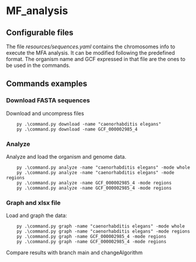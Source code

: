# MF_analysis


## Configurable files
The file _resources/sequences.yaml_ contains the chromosomes info to execute the MFA analysis. It can be modified following the predefined format.
The organism name and GCF expressed in that file are the ones to be used in the commands.

## Commands examples

### Download FASTA sequences
Download and uncompress files

        py .\command.py download -name "caenorhabditis elegans"
        py .\command.py download -name GCF_000002985_4

### Analyze
Analyze and load the organism and genome data. 

        py .\command.py analyze -name "caenorhabditis elegans" -mode whole
        py .\command.py analyze -name "caenorhabditis elegans" -mode regions
        py .\command.py analyze -name GCF_000002985_4 -mode regions
        py .\command.py analyze -name GCF_000002985_4 -mode regions

### Graph and xlsx file
Load and graph the data:

        py .\command.py graph -name "caenorhabditis elegans" -mode whole
        py .\command.py graph -name "caenorhabditis elegans" -mode regions
        py .\command.py graph -name GCF_000002985_4 -mode regions
        py .\command.py graph -name GCF_000002985_4 -mode regions

Compare results with branch main and changeAlgorithm